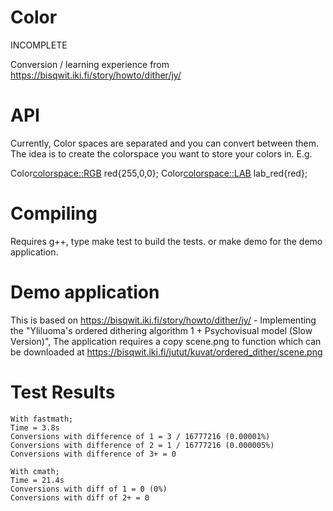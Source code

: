 # Color
INCOMPLETE

Conversion / learning experience from https://bisqwit.iki.fi/story/howto/dither/jy/

# API
Currently, Color spaces are separated and you can convert between them. The idea is to create the colorspace you want to store your colors in. E.g.

Color<colorspace::RGB> red{255,0,0};
Color<colorspace::LAB> lab_red{red};

# Compiling
Requires g++, type make test to build the tests. or make demo for the demo application.

# Demo application
This is based on https://bisqwit.iki.fi/story/howto/dither/jy/ - Implementing the "Yliluoma's ordered dithering algorithm 1 + Psychovisual model (Slow Version)", The application requires a copy scene.png to function which can be downloaded at https://bisqwit.iki.fi/jutut/kuvat/ordered_dither/scene.png

# Test Results
	With fastmath;
	Time = 3.8s
	Conversions with difference of 1 = 3 / 16777216 (0.00001%)
	Conversions with difference of 2 = 1 / 16777216 (0.000005%)
	Conversions with difference of 3+ = 0
	
	With cmath;
	Time = 21.4s
	Conversions with diff of 1 = 0 (0%)
	Conversions with diff of 2+ = 0
